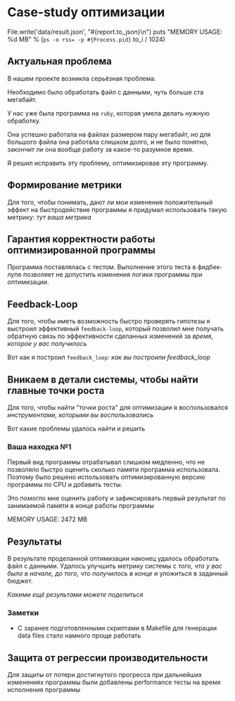# Case-study оптимизации


  File.write('data/result.json', "#{report.to_json}\n")
  puts "MEMORY USAGE: %d MB" % (`ps -o rss= -p #{Process.pid}`.to_i / 1024)


## Актуальная проблема
В нашем проекте возникла серьёзная проблема.

Необходимо было обработать файл с данными, чуть больше ста мегабайт.

У нас уже была программа на `ruby`, которая умела делать нужную обработку.

Она успешно работала на файлах размером пару мегабайт, но для большого файла она работала слишком долго, и не было понятно, закончит ли она вообще работу за какое-то разумное время.

Я решил исправить эту проблему, оптимизировав эту программу.

## Формирование метрики
Для того, чтобы понимать, дают ли мои изменения положительный эффект на быстродействие программы я придумал использовать такую метрику: *тут ваша метрика*

## Гарантия корректности работы оптимизированной программы
Программа поставлялась с тестом. Выполнение этого теста в фидбек-лупе позволяет не допустить изменения логики программы при оптимизации.

## Feedback-Loop
Для того, чтобы иметь возможность быстро проверять гипотезы я выстроил эффективный `feedback-loop`, который позволил мне получать обратную связь по эффективности сделанных изменений за *время, которое у вас получилось*

Вот как я построил `feedback_loop`: *как вы построили feedback_loop*

## Вникаем в детали системы, чтобы найти главные точки роста
Для того, чтобы найти "точки роста" для оптимизации я воспользовался *инструментами, которыми вы воспользовались*

Вот какие проблемы удалось найти и решить

### Ваша находка №1

Первый вид программы отрабатывал слишком медленно, что не позволяло быстро оценить сколько памяти программа использовала. Поэтому было решено использовать оптимизированную версию программы по CPU и добавить тесты.

Это помогло мне оценить работу и зафиксировать первый результат по занимаемой памяти в конце работы программы

MEMORY USAGE: 2472 MB

## Результаты

В результате проделанной оптимизации наконец удалось обработать файл с данными.
Удалось улучшить метрику системы с *того, что у вас было в начале, до того, что получилось в конце* и уложиться в заданный бюджет.

*Какими ещё результами можете поделиться*

### Заметки

- С заранее подготовленными скриптами в Makefile для генерации data files стало намного проще работать

## Защита от регрессии производительности
Для защиты от потери достигнутого прогресса при дальнейших изменениях программы были добавлены performance тесты на время исполнения программы
